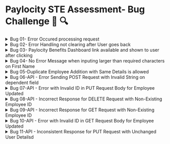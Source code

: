 
# Paylocity STE Assessment- Bug Challenge :bug: 🔍 


<details>

<summary>Bug 01- Error Occured processing request</summary>

## Description
Upon attempting to process a user's request, an error occurs with the following details:

Error Message: An error occurred while processing your request.
Request ID: 0HMT379708TF5

The error message suggests that there was a problem during the request processing. It includes a unique Request ID for tracking purposes.

Additionally, the message provides an option to enable "Development Mode" for more detailed error information. However, a caution is given against using this mode in deployed applications due to potential exposure of sensitive information to end users.

## Steps To Reproduce

1.Go to the URL: https://wmxrwq14uc.execute-api.us-east-1.amazonaws.com/Prod/Account/Login

2.Enter invalid characters in the `Username` and `Password` fields

3.Click on the `Login` button


## Actual behavior
Error Message: An error occurred while processing your request is shown to the user. Alogn with Request ID: 0HMT379708TF5 is also displayed, all errors after the user clicks on the Login button

## Expected behavior
A clear and concise description of what you expected to happen.

## Priority
High

## Screenshots/Video
<img width="1339" alt="Screen Shot 2023-08-22 at 9 39 15" src="https://github.com/erodm09/PaylocityTask/assets/102558006/b6b637e7-87b0-468b-b39b-21cc17753140">


## Device Details:
Device: MacBook Pro (13-inch, M2, 2022) Chip M2
OS: MacOs
Version: Mac OS Monterrey Version 12.4
Browser : Chrome Version 115.0.5790.170 (Official Build) (arm64)
Resolution [2560 × 1600]

Additional context
Add any other context about the problem here

</details> 

<details>

<summary>Bug 02- Error Handling not clearing after User goes back</summary>


## Description
After a user inputs an incorrect or missing password during the login process and then inputs incorrect password or username, and proceeds after the error displayed, to rectify it by refreshing the page, the initial error message persists about the missing Username or Password. The error message indicates that an incorrect password was provided.

## Steps To Reproduce

1.Navigate to the login page.

2.Input an incorrect `password` or leave the `password` field blank.

3.Click the `login` button.

4.Observe the displayed error message described in `Bug-01`.

5.Click on the Back button on the Brwoser

6.Refresh the page using the browser's refresh button or shortcut (e.g., F5 or Ctrl + R).

7.Observe that the initial error message remains unchanged.


## Actual behavior
Error Message: An error occurred while processing your request is shown to the user. Alogn with Request ID: 0HMT379708TF5 is also displayed, all errors after the user clicks on the Login button

## Expected behavior
Even after refreshing the page, the initial error message indicating an incorrect or missing password continues to be displayed, which could cause user confusion and potentially impact the user experience.

## Priority
Medium

## Screenshots/Video


https://github.com/erodm09/PaylocityTask/assets/102558006/71ab68e4-26da-44d3-945b-a135be60b309



## Device Details:

OS: MacOs
Version: Mac OS Monterrey Version 12.4
Browser : Chrome Version 115.0.5790.170 (Official Build) (arm64)
Resolution [2560 × 1600]

</details>

<details>

<summary>Bug 03- Paylocity Benefits Dashboard link available and shown to user after clicking</summary>


## Description
After a user inputs an incorrect or missing password during the login process and then inputs incorrect password or username, and proceeds after the error displayed, to rectify it by refreshing the page, the initial error message persists about the missing Username or Password. The error message indicates that an incorrect password was provided.

## Steps To Reproduce

1. Go to the following Login website link
2.On the upper left corner click on the Paylocity Benefits Dashboard message link.
3. Note that no login credentials are required to access the dashboard.
Observe that the form to add dependents is accessible and can be interacted with.

## Actual behavior
1. The Paylocity Benefits Dashboard is accessible without requiring login credentials.
2.Users can interact with the form to try and add dependents without proper authentication or employee data.

## Expected behavior
1.The Paylocity Benefits Dashboard should require proper login credentials before allowing access.
2.Users should only be able to interact with the form and access data if they are authenticated and authorized users.
3.Unauthorized users should not have access to any functionality of the dashboard.

## Priority
Low

## Screenshots/Video



https://github.com/erodm09/PaylocityTask/assets/102558006/76590c0a-6083-4095-8dbc-10ae96b9acab




## Device Details:

OS: MacOs
Version: Mac OS Monterrey Version 12.4
Browser : Chrome Version 115.0.5790.170 (Official Build) (arm64)
Resolution [2560 × 1600]

</details>

<details>

<summary>Bug 04- No Error Message when inputing larger than required characters on First Name</summary>


## Description
When attempting to input larger than required characters in the "First Name" field during the process of adding or editing an employee on the Benefits Dashboard application, no error message is displayed, and the application allows the user to proceed without any indication of the input exceeding the limit.

## Steps To Reproduce

1.Open the Benefits Dashboard application.

2.Navigate to the section where you can add or edit an employee.

3.In the "First Name" field, input a string of characters that is longer than the specified limit (e.g., more than 50 characters).

4.Attempt to proceed by clicking the "Save" or "Submit" button

## Actual behavior
No error message is shown, and the application doesnt let the user know that is inputing a wrong field

## Expected behavior
An error message should be displayed on the UI, indicating that the input for the "First Name" field exceeds the allowed character limit.

## Priority
Low

## Screenshots/Video




https://github.com/erodm09/PaylocityTask/assets/102558006/2bd71e5c-6b43-4fb3-9e81-7fe72576a863




## Device Details:

OS: MacOs
Version: Mac OS Monterrey Version 12.4
Browser : Chrome Version 115.0.5790.170 (Official Build) (arm64)
Resolution [2560 × 1600]

</details>

<details>

<summary>Bug 05-Duplicate Employee Addition with Same Details is allowed</summary>


## Description

The current version of the application permits the addition of an employee with the exact same First Name, Last Name, and Dependents as an existing entry. This oversight leads to the creation of duplicate employee records within the system, causing potential data inconsistency and confusion.


## Pre-condition

Have an existing user with valid First Name, Last Name and Dependent.


## Steps To Reproduce

1.Go to link for the application to

2.Enter valid details for Username and password and click on the Login button

2.Click on the `Add Employee` button

3.Input the same First Name, Last Name, and Dependents as an already existing employee.

4.Proceed with adding the employee by clicking on the Save button

## Actual behavior
No error message is shown, and the application doesnt let the user know that he/she is adding a Duplicat or existing user

## Expected behavior
An error message should be displayed on the UI, indicating that the entered user already exists to Try agian.

## Priority
High

## Screenshots/Video


https://github.com/erodm09/PaylocityTask/assets/102558006/394f08af-6fc7-42e9-a5d7-65c27b79dc05



## Device Details:

OS: MacOs
Version: Mac OS Monterrey Version 12.4
Browser : Chrome Version 115.0.5790.170 (Official Build) (arm64)
Resolution [2560 × 1600]

</details>

<details>

<summary>Bug 06-API - Error Sending POST Request with Invalid String on dependent field</summary>


## Description

While using Postman to send a POST request to add a New employee, an error is encountered when an invalid string value is provided as the dependent's field. The application should handle and validate input data to prevent the addition of invalid or incorrect values.


## Pre-condition

Have the valid Postman collection imported in Postman


## Steps To Reproduce

1. Launch Postman and access the QA Challenge- Master collection
2. Go to the POST request `Add Employee` for adding a new Employee.
3. On the Depndent field enter an invalid string (e.g., "X") as the dependent's number information.
4. Click on the Send button to send the POST request.

## Actual behavior
Upon sending the POST request, it allows the input of an invalid string as the dependent's field information. After sending an error occurs, but the error message is not descriptive enough to identify the issue.

## Expected behavior
If an invalid string value is provided, the application should display an error message indicating that the input is invalid. 

## Priority
Medium

## Screenshots/Video


<img width="1366" alt="Screen Shot 2023-08-24 at 0 19 36" src="https://github.com/erodm09/PaylocityTask/assets/102558006/7b925d27-3746-4a43-a7de-bcfde3726a42">



## Device Details:
Postman Version: 10.17.3-230823-0523
OS: MacOs 10.15.7
Version: Mac OS Monterrey Version 12.4
Browser : Chrome Version 115.0.5790.170 (Official Build) (arm64)
Resolution [2560 × 1600]

</details>

<details>

<summary>Bug 07-API -  Error with Invalid ID in PUT Request Body for Employee Updated</summary>


## Description

When attempting to update an employee's information using a PUT request, an error is encountered due to an invalid ID being provided in the request body. The application should handle and validate input data to ensure that only valid IDs are accepted for updates


## Pre-condition

Have the valid Postman collection imported in Postman


## Steps To Reproduce

1. Launch Postman and access the QA Challenge- Master collection
2. Go to the PUT request `Update Employee` for editing an Employee.
3. On the Request body include an invalid ID value of a user.
4. Click on the Send button to send the PUT request.


## Actual behavior
The application accepts the PUT request with an invalid ID value in the request body.The server responds with an error message that is not specific enough to identify the issue.

## Expected behavior
The application should validate the provided ID to ensure that it is a valid and existing employee ID.If an invalid ID is detected in the request body, the application should return a clear error response indicating that the ID is not valid

## Priority
High

## Screenshots/Video

<img width="1315" alt="Screen Shot 2023-08-24 at 12 46 23" src="https://github.com/erodm09/PaylocityTask/assets/102558006/a4c4275a-0e19-4243-9836-c01d0ae17fd5">



## Device Details:
Postman Version: 10.17.3-230823-0523
OS: MacOs 10.15.7
Version: Mac OS Monterrey Version 12.4
Browser : Chrome Version 115.0.5790.170 (Official Build) (arm64)
Resolution [2560 × 1600]

</details>

<details>

<summary>Bug 08-API -  Incorrect Response for DELETE Request with Non-Existing Employee ID</summary>


## Description

When sending a DELETE request to remove an employee from the system, if an employee ID that has already been deleted or does not exist is provided in the request URL, the application responds with a "200 OK" status. This behavior is misleading as it suggests successful deletion, even though the employee does not exist in the first place.

## Pre-condition

Have the valid Postman collection imported in Postman


## Steps To Reproduce

1. Launch Postman and access the QA Challenge- Master collection
2. Go to the DELETE request `Delete Employee` to remove an Employee.
3. On the Request URL include an invalid ID or already deleted employee ID value of a user.
4. Click on the Send button to send the DELTE request.


## Actual behavior
The application accepts the DELETE request with a non-existing or already deleted employee ID. The server responds with a "200 OK" status, which incorrectly suggests successful deletion.

## Expected behavior
The application should validate the provided employee ID to ensure that it exists in the system. If a non-existing or already deleted ID is detected, the application should return a "404 Not Found" status or an appropriate error response indicating that the employee does not exist.

## Priority
High

## Impact:
This issue has the following negative impacts:

Misleading Response: The "200 OK" status implies successful deletion when the employee does not exist, leading to confusion and incorrect assumptions.
Data Integrity: Users might believe they have successfully deleted a nonexistent employee, affecting data integrity and accuracy.
Ineffective Error Handling: The application fails to provide accurate error responses for such cases, making troubleshooting difficult.

## Screenshots/Video
<img width="1273" alt="Screen Shot 2023-08-24 at 13 08 43" src="https://github.com/erodm09/PaylocityTask/assets/102558006/65eae627-a7e2-41f3-b249-ac055f4051bb">

<img width="1342" alt="Screen Shot 2023-08-24 at 13 09 02" src="https://github.com/erodm09/PaylocityTask/assets/102558006/e499b90c-9e7c-47d6-888f-681419484a11">

<img width="1384" alt="Screen Shot 2023-08-24 at 13 10 09" src="https://github.com/erodm09/PaylocityTask/assets/102558006/89c912ef-f652-41fc-bd83-6aad6d2dd517">



## Device Details:
Postman Version: 10.17.3-230823-0523
OS: MacOs 10.15.7
Version: Mac OS Monterrey Version 12.4
Browser : Chrome Version 115.0.5790.170 (Official Build) (arm64)
Resolution [2560 × 1600]

</details>



<details>

<summary>Bug 09-API -  Incorrect Response for GET Request with Non-Existing Employee ID</summary>


## Description

When sending a GET request to remove an employee from the system, if an employee ID that has already been deleted or does not exist is provided in the request URL, the application responds with a "200 OK" status. This behavior is misleading as it suggests successful, even though the employee does not exist in the first place.

## Pre-condition

Have the valid Postman collection imported in Postman


## Steps To Reproduce

1. Launch Postman and access the QA Challenge- Master collection
2. Go to the GET request `Get Employee` to retreive information of an Employee.
3. On the Request URL input an already non existing or recently deleted employee ID value of a user.
4. Click on the Send button to send the GET request.


## Actual behavior
The application accepts the GET request with a non-existing or already deleted employee ID. The server responds with a "200 OK" status, which incorrectly suggests successful retreivement of Employee details.

## Expected behavior
The application should validate the provided employee ID to ensure that it exists in the system. If a non-existing or already deleted ID is detected, the application should return a "404 Not Found" status or an appropriate error response indicating that the employee does not exist.

## Priority
High

## Impact:
This issue has the following negative impacts:

Misleading Response: The "200 OK" status implies successful deletion when the employee does not exist, leading to confusion and incorrect assumptions.
Data Integrity: Users might believe they have successfully deleted a nonexistent employee, affecting data integrity and accuracy.
Ineffective Error Handling: The application fails to provide accurate error responses for such cases, making troubleshooting difficult.

## Screenshots/Video

<img width="1384" alt="Screen Shot 2023-08-24 at 13 10 09" src="https://github.com/erodm09/PaylocityTask/assets/102558006/3e3101a7-bcc0-4dbe-86a4-210941aeccc2">


## Device Details:
Postman Version: 10.17.3-230823-0523
OS: MacOs 10.15.7
Version: Mac OS Monterrey Version 12.4
Browser : Chrome Version 115.0.5790.170 (Official Build) (arm64)
Resolution [2560 × 1600]

</details>


<details>

<summary>Bug 10-API -  Error with Invalid ID in GET Request Body for Employee Updated</summary>


## Description

When attempting to retreive an employee's information using a GET request, an error is encountered due to an invalid ID being provided in the request URL. The application should handle and validate input data to ensure that only valid IDs are accepted for updates

## Pre-condition

Have the valid Postman collection imported in Postman


## Steps To Reproduce

1. Launch Postman and access the QA Challenge- Master collection
2. Go to the GET request `GET Employee` to retrieve an Employee's information.
3. On the Request body include an invalid ID value of an Employee.
4. Click on the Send button to send the GET request.


## Actual behavior
The application accepts the GET request with an invalid ID value in the request URL.The server responds with an error message that is not specific enough to identify the issue.

## Expected behavior
The application should validate the provided ID in the URL to ensure that it is a valid and or non existing employee ID.If an invalid ID is detected in the request body, the application should return a clear error response indicating that the ID is not valid

## Priority
High

## Screenshots/Video

<img width="1370" alt="Screen Shot 2023-08-24 at 14 08 42" src="https://github.com/erodm09/PaylocityTask/assets/102558006/1b8cd3d1-b80d-4afd-8a13-787892923397">

<img width="1022" alt="Screen Shot 2023-08-24 at 14 09 49" src="https://github.com/erodm09/PaylocityTask/assets/102558006/beaa4b9c-7b1a-470a-b546-06f068ac8fdc">

## Device Details:
Postman Version: 10.17.3-230823-0523
OS: MacOs 10.15.7
Version: Mac OS Monterrey Version 12.4
Browser : Chrome Version 115.0.5790.170 (Official Build) (arm64)
Resolution [2560 × 1600]

</details>

<details>

<summary>Bug 11-API -  Inconsistent Response for PUT Request with Unchanged User Detailsd</summary>


## Description

When sending a PUT request to edit a user's information, if the request body contains the same details as the existing user, the application responds with a "200 OK" status. This behavior is inconsistent with the expectation that only changes in user details should trigger a successful update response.

## Pre-condition

Have the valid Postman collection imported in Postman


## Steps To Reproduce

1. Launch Postman and access the QA Challenge- Master collection
2. Go to the PUT request `Update Employee` to retrieve an Employee's information.
3. Provide the exact same details as the existing user in the request body.
4. Click on the Send button to send the PUT request.


## Actual behavior
The application accepts the PUT request with unchanged user details in the request body.The server responds with a "200 OK" status, suggesting a successful update even though no changes were made.

## Expected behavior
The application should validate the provided user details against the existing user's information.If the user details in the request body are identical to the existing user, the application should return a "304 Not Modified" status or an appropriate response indicating that no changes were made.

## Priority
Medium

## Screenshots/Video

<img width="718" alt="Screen Shot 2023-08-24 at 14 44 31" src="https://github.com/erodm09/PaylocityTask/assets/102558006/f3dd5599-6c6d-4c37-9e33-4dcd64b9b71c">

<img width="798" alt="Screen Shot 2023-08-24 at 14 44 45" src="https://github.com/erodm09/PaylocityTask/assets/102558006/436b6489-8865-4424-9535-5214f578a167">

<img width="1201" alt="Screen Shot 2023-08-24 at 14 46 50" src="https://github.com/erodm09/PaylocityTask/assets/102558006/0610394b-24ea-4308-87f5-1585c8ae464e">



## Device Details:
Postman Version: 10.17.3-230823-0523
OS: MacOs 10.15.7
Version: Mac OS Monterrey Version 12.4
Browser : Chrome Version 115.0.5790.170 (Official Build) (arm64)
Resolution [2560 × 1600]

</details>

